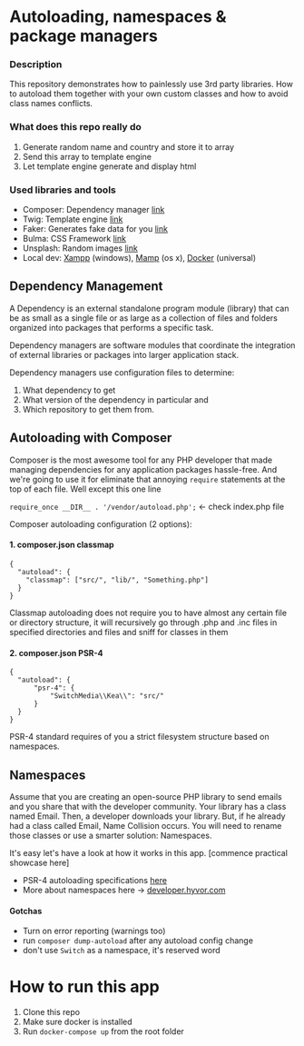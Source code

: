 # Autoloading, namespaces & package managers

### Description
This repository demonstrates how to painlessly use 3rd party libraries. How to autoload them 
together with your own custom classes and how to avoid class names conflicts.

### What does this repo really do
1. Generate random name and country and store it to array
2. Send this array to template engine
3. Let template engine generate and display html

### Used libraries and tools
- Composer: Dependency manager [link](https://getcomposer.org/)
- Twig: Template engine [link](https://twig.symfony.com/)
- Faker: Generates fake data for you [link](https://github.com/fzaninotto/Faker)
- Bulma: CSS Framework [link](https://bulma.io/)
- Unsplash: Random images [link](https://source.unsplash.com/)
- Local dev: [Xampp](https://www.apachefriends.org/index.html) (windows), [Mamp](https://www.mamp.info/en/) (os x), [Docker](https://www.docker.com/) (universal)
## Dependency Management
A Dependency is an external standalone program module (library) that can be as small as a single file 
or as large as a collection of files and folders organized into packages that performs a specific task.

Dependency managers are software modules that coordinate the integration of external libraries or 
packages into larger application stack.

Dependency managers use configuration files to determine:
1. What dependency to get
2. What version of the dependency in particular and
3. Which repository to get them from.

## Autoloading with Composer
Composer is the most awesome tool for any PHP developer that made managing dependencies for any 
application packages hassle-free. And we're going to use it for eliminate that annoying `require` 
statements at the top of each file. Well except this one line

`require_once __DIR__ . '/vendor/autoload.php';` <- check index.php file

Composer autoloading configuration (2 options):

#### 1. composer.json classmap
```
{
  "autoload": {
    "classmap": ["src/", "lib/", "Something.php"]
  }
}
```
Classmap autoloading does not require you to have almost any certain file or directory structure, it will recursively 
go through .php and .inc files in specified directories and files and sniff for classes in them

#### 2. composer.json PSR-4
```
{
  "autoload": {
      "psr-4": {
          "SwitchMedia\\Kea\\": "src/"
      }
  }
}
```
PSR-4 standard requires of you a strict filesystem structure based on namespaces.

## Namespaces
Assume that you are creating an open-source PHP library to send emails and you share that with the developer 
community. Your library has a class named Email. Then, a developer downloads your library. But, if he already 
had a class called Email, Name Collision occurs. You will need to rename those classes or use a smarter solution: Namespaces.

It's easy let's have a look at how it works in this app. [commence practical showcase here]

- PSR-4 autoloading specifications [here](https://www.php-fig.org/psr/psr-4/)
- More about namespaces here -> [developer.hyvor.com](https://developer.hyvor.com/tutorials/php/oop-namespaces?revised)

#### Gotchas
- Turn on error reporting (warnings too)
- run `composer dump-autoload` after any autoload config change
- don't use `Switch` as a namespace, it's reserved word

# How to run this app
1. Clone this repo
2. Make sure docker is installed
2. Run `docker-compose up` from the root folder